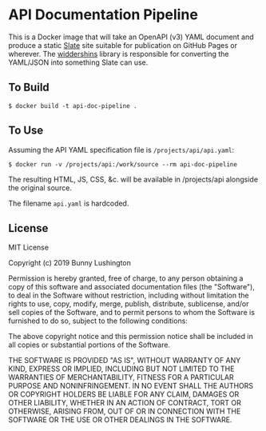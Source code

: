 # API Documentation Pipeline

This is a Docker image that will take an OpenAPI (v3) YAML document
and produce a static [Slate](https://github.com/slatedocs/slate) site
suitable for publication on GitHub Pages or wherever.  The
[widdershins](https://github.com/Mermade/widdershins) library is
responsible for converting the YAML/JSON into something Slate can use.



## To Build

``` shell
$ docker build -t api-doc-pipeline .
```

## To Use

Assuming the API YAML specification file is `/projects/api/api.yaml`:

``` shell
$ docker run -v /projects/api:/work/source --rm api-doc-pipeline
```

The resulting HTML, JS, CSS, &c. will be available in /projects/api
alongside the original source.

The filename `api.yaml` is hardcoded.

## License

MIT License

Copyright (c) 2019 Bunny Lushington

Permission is hereby granted, free of charge, to any person obtaining a copy
of this software and associated documentation files (the "Software"), to deal
in the Software without restriction, including without limitation the rights
to use, copy, modify, merge, publish, distribute, sublicense, and/or sell
copies of the Software, and to permit persons to whom the Software is
furnished to do so, subject to the following conditions:

The above copyright notice and this permission notice shall be included in all
copies or substantial portions of the Software.

THE SOFTWARE IS PROVIDED "AS IS", WITHOUT WARRANTY OF ANY KIND, EXPRESS OR
IMPLIED, INCLUDING BUT NOT LIMITED TO THE WARRANTIES OF MERCHANTABILITY,
FITNESS FOR A PARTICULAR PURPOSE AND NONINFRINGEMENT. IN NO EVENT SHALL THE
AUTHORS OR COPYRIGHT HOLDERS BE LIABLE FOR ANY CLAIM, DAMAGES OR OTHER
LIABILITY, WHETHER IN AN ACTION OF CONTRACT, TORT OR OTHERWISE, ARISING FROM,
OUT OF OR IN CONNECTION WITH THE SOFTWARE OR THE USE OR OTHER DEALINGS IN THE
SOFTWARE.


